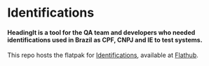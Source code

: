 # Identifications
#### HeadingIt is a tool for the QA team and developers who needed identifications used in Brazil as CPF, CNPJ and IE to test systems.

This repo hosts the flatpak for [Identifications](https://github.com/edenalencar/identifications), available at [Flathub](https://flathub.org/apps/details/com.github.edenalencar.identifications).
